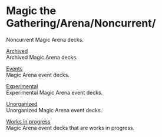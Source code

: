 # Magic the Gathering/Arena/Noncurrent/

Noncurrent Magic Arena decks.

[Archived](https://github.com/APrettyCoolProgram/Decklists/tree/main/Magic%20the%20Gathering/Arena/Noncurrent/Archived)<br>
Archived Magic Arena decks.

[Events](https://github.com/APrettyCoolProgram/Decklists/tree/main/Magic%20the%20Gathering/Arena/Noncurrent/Events)<br>
Magic Arena event decks.

[Experimental](https://github.com/APrettyCoolProgram/Decklists/tree/main/Magic%20the%20Gathering/Arena/Noncurrent/Experimental)<br>
Experimental Magic Arena event decks.

[Unorganized](https://github.com/APrettyCoolProgram/Decklists/tree/main/Magic%20the%20Gathering/Arena/Noncurrent/Unorganized)<br>
Unorganized Magic Arena event decks.

[Works in progress](https://github.com/APrettyCoolProgram/Decklists/tree/main/Magic%20the%20Gathering/Arena/Noncurrent/Works%20in%20progress)<br>
Magic Arena event decks that are works in progress.
